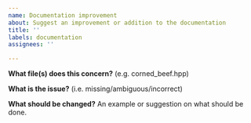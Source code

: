 ```yaml
---
name: Documentation improvement
about: Suggest an improvement or addition to the documentation
title: ''
labels: documentation
assignees: ''

---
```


**What file(s) does this concern?**
(e.g. corned_beef.hpp)

**What is the issue?**
(i.e. missing/ambiguous/incorrect)

**What should be changed?**
An example or suggestion on what should be done.
